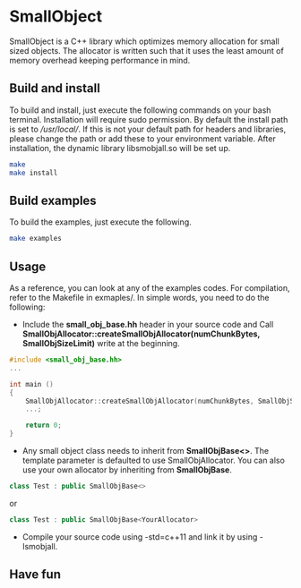 # SmallObject

SmallObject is a C++ library which optimizes memory allocation for small sized objects. The allocator is written such that it uses the least amount of memory overhead keeping performance in mind.

## Build and install

To build and install, just execute the following commands on your bash terminal. Installation will require sudo permission. By default the install path is set to _/usr/local/_. If this is not your default path for headers and libraries, please change the path or add these to your environment variable. After installation, the dynamic library libsmobjall.so will be set up.

```bash
make
make install
```

## Build examples

To build the examples, just execute the following.

```bash
make examples
```

## Usage

As a reference, you can look at any of the examples codes. For compilation, refer to the Makefile in exmaples/. In simple words, you need to do the following:
* Include the __small_obj_base.hh__ header in your source code and Call __SmallObjAllocator::createSmallObjAllocator(numChunkBytes, SmallObjSizeLimit)__ write at the beginning.

```c++
#include <small_obj_base.hh>
...

int main ()
{
    SmallObjAllocator::createSmallObjAllocator(numChunkBytes, SmallObjSizeLimit);
    ...;

    return 0;
}
```

* Any small object class needs to inherit from __SmallObjBase<>__. The template parameter is defaulted to use SmallObjAllocator. You can also use your own allocator by inheriting from __SmallObjBase<YourAllocator>__.

```c++
class Test : public SmallObjBase<>
```
or
```c++
class Test : public SmallObjBase<YourAllocator>
```

* Compile your source code using -std=c++11 and link it by using -lsmobjall.

## Have fun